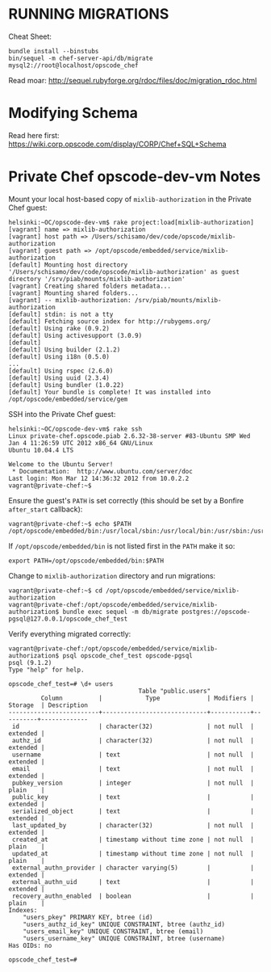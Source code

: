 # RUNNING MIGRATIONS #
Cheat Sheet:

    bundle install --binstubs
    bin/sequel -m chef-server-api/db/migrate mysql2://root@localhost/opscode_chef

Read moar: <http://sequel.rubyforge.org/rdoc/files/doc/migration_rdoc.html>

# Modifying Schema #

Read here first:
https://wiki.corp.opscode.com/display/CORP/Chef+SQL+Schema

# Private Chef opscode-dev-vm  Notes #

Mount your local host-based copy of `mixlib-authorization` in the Private Chef
guest:

    helsinki:~OC/opscode-dev-vm$ rake project:load[mixlib-authorization]
    [vagrant] name => mixlib-authorization
    [vagrant] host path => /Users/schisamo/dev/code/opscode/mixlib-authorization
    [vagrant] guest path => /opt/opscode/embedded/service/mixlib-authorization
    [default] Mounting host directory '/Users/schisamo/dev/code/opscode/mixlib-authorization' as guest directory '/srv/piab/mounts/mixlib-authorization'
    [vagrant] Creating shared folders metadata...
    [vagrant] Mounting shared folders...
    [vagrant] -- mixlib-authorization: /srv/piab/mounts/mixlib-authorization
    [default] stdin: is not a tty
    [default] Fetching source index for http://rubygems.org/
    [default] Using rake (0.9.2)
    [default] Using activesupport (3.0.9)
    [default]
    [default] Using builder (2.1.2)
    [default] Using i18n (0.5.0)
    ...
    [default] Using rspec (2.6.0)
    [default] Using uuid (2.3.4)
    [default] Using bundler (1.0.22)
    [default] Your bundle is complete! It was installed into /opt/opscode/embedded/service/gem

SSH into the Private Chef guest:

    helsinki:~OC/opscode-dev-vm$ rake ssh
    Linux private-chef.opscode.piab 2.6.32-38-server #83-Ubuntu SMP Wed Jan 4 11:26:59 UTC 2012 x86_64 GNU/Linux
    Ubuntu 10.04.4 LTS

    Welcome to the Ubuntu Server!
     * Documentation:  http://www.ubuntu.com/server/doc
    Last login: Mon Mar 12 14:36:32 2012 from 10.0.2.2
    vagrant@private-chef:~$

Ensure the guest's `PATH` is set correctly (this should be set by a Bonfire
`after_start` callback):

    vagrant@private-chef:~$ echo $PATH
    /opt/opscode/embedded/bin:/usr/local/sbin:/usr/local/bin:/usr/sbin:/usr/bin:/sbin:/bin:/usr/games:/opt/ruby/bin

If `/opt/opscode/embedded/bin` is not listed first in the `PATH` make it so:

    export PATH=/opt/opscode/embedded/bin:$PATH

Change to `mixlib-authorization` directory and run migrations:

    vagrant@private-chef:~$ cd /opt/opscode/embedded/service/mixlib-authorization
    vagrant@private-chef:/opt/opscode/embedded/service/mixlib-authorization$ bundle exec sequel -m db/migrate postgres://opscode-pgsql@127.0.0.1/opscode_chef_test

Verify everything migrated correctly:

    vagrant@private-chef:/opt/opscode/embedded/service/mixlib-authorization$ psql opscode_chef_test opscode-pgsql
    psql (9.1.2)
    Type "help" for help.

    opscode_chef_test=# \d+ users
                                        Table "public.users"
             Column          |            Type             | Modifiers | Storage  | Description
    -------------------------+-----------------------------+-----------+----------+-------------
     id                      | character(32)               | not null  | extended |
     authz_id                | character(32)               | not null  | extended |
     username                | text                        | not null  | extended |
     email                   | text                        | not null  | extended |
     pubkey_version          | integer                     | not null  | plain    |
     public_key              | text                        |           | extended |
     serialized_object       | text                        |           | extended |
     last_updated_by         | character(32)               | not null  | extended |
     created_at              | timestamp without time zone | not null  | plain    |
     updated_at              | timestamp without time zone | not null  | plain    |
     external_authn_provider | character varying(5)        |           | extended |
     external_authn_uid      | text                        |           | extended |
     recovery_authn_enabled  | boolean                     |           | plain    |
    Indexes:
        "users_pkey" PRIMARY KEY, btree (id)
        "users_authz_id_key" UNIQUE CONSTRAINT, btree (authz_id)
        "users_email_key" UNIQUE CONSTRAINT, btree (email)
        "users_username_key" UNIQUE CONSTRAINT, btree (username)
    Has OIDs: no

    opscode_chef_test=#


